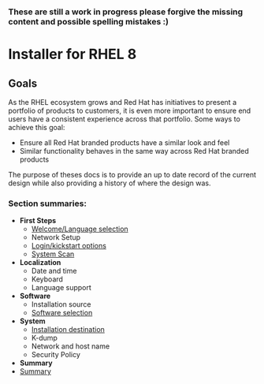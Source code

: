### These are still a work in progress please forgive the missing content and possible spelling mistakes :)

# Installer for RHEL 8
## Goals
As the RHEL ecosystem grows and Red Hat has initiatives to present a portfolio of products to customers, it is even more important to ensure end users have a consistent experience across that portfolio.
Some ways to achieve this goal:
- Ensure all Red Hat branded products have a similar look and feel
- Similar functionality behaves in the same way across Red Hat branded products

The purpose of theses docs is to provide an up to date record of the current design while also providing a history of where the design was.

### Section summaries:

- **First Steps**
  - [Welcome/Language selection](Introduction.md)
  - Network Setup
  - [Login/kickstart options](login.md) 
  - [System Scan](system-scan.md)
- **Localization**
  - Date and time
  - Keyboard
  - Language support
- **Software**
  - Installation source
  - [Software selection](software-selection.md)
- **System**
  - [Installation destination](installation-destination.md)
  - K-dump
  - Network and host name
  - Security Policy
- **Summary**
 - [Summary](summary.md)
